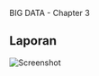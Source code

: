 BIG DATA - Chapter 3

## Laporan

![Screenshot](https://raw.githubusercontent.com/pranatad/spark-sql-big-data/00_images/00_running.png)
